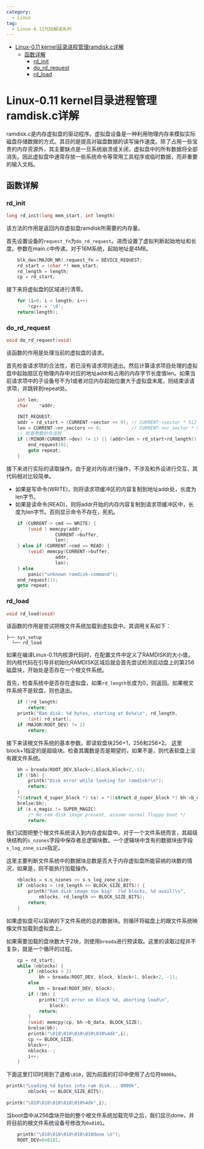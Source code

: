 ```yaml
---
category:
  - Linux
tag:
  - Linux-0.11代码解读系列
---
```


- [Linux-0.11 kernel目录进程管理ramdisk.c详解](#linux-011-kernel目录进程管理ramdiskc详解)
	- [函数详解](#函数详解)
		- [rd\_init](#rd_init)
		- [do\_rd\_request](#do_rd_request)
		- [rd\_load](#rd_load)


# Linux-0.11 kernel目录进程管理ramdisk.c详解

ramdisk.c是内存虚拟盘的驱动程序。虚拟盘设备是一种利用物理内存来模拟实际磁盘存储数据的方式。其目的是提高对磁盘数据的读写操作速度。除了占用一些宝贵的内存资源外，其主要缺点是一旦系统崩溃或关闭，虚拟盘中的所有数据将全部消失。因此虚拟盘中通常存放一些系统命令等常用工具程序或临时数据，而非重要的输入文档。

## 函数详解

### rd_init

```c
long rd_init(long mem_start, int length)
```

该方法的作用是返回内存虚拟盘ramdisk所需要的内存量。

首先设置设备的```request_fn```为```do_rd_request```。进而设置了虚拟判断起始地址和长度。参数在main.c中传递。对于16M系统，起始地址是4MB。

```c
	blk_dev[MAJOR_NR].request_fn = DEVICE_REQUEST;
	rd_start = (char *) mem_start;
	rd_length = length;
	cp = rd_start;
```

接下来将虚拟盘的区域进行清零。

```c
	for (i=0; i < length; i++)
		*cp++ = '\0';
	return(length);
```

### do_rd_request

```c
void do_rd_request(void)
```

该函数的作用是处理当前的虚拟盘的请求。

首先检查请求项的合法性，若已没有请求项则退出。然后计算请求项目处理的虚拟盘中起始扇区在物理内存中对应的地址addr和占用的内存字节长度值len。如果当前请求项中的子设备号不为1或者对应内存起始位置大于虚拟盘末尾，则结束该请求项，并跳转到repeat处。

```c
	int	len;
	char	*addr;

	INIT_REQUEST;
	addr = rd_start + (CURRENT->sector << 9); // CURRENT->sector * 512
	len = CURRENT->nr_sectors << 9;           // CURRENT->nr_sector * 512
	// 检查参数的合法性
	if ((MINOR(CURRENT->dev) != 1) || (addr+len > rd_start+rd_length)) {
		end_request(0);
		goto repeat;
	}
```

接下来进行实际的读取操作。由于是对内存进行操作，不涉及和外设进行交互，其代码相对比较简单。

- 如果是写命令(WRITE)，则将请求项缓冲区的内容复制到地址addr处，长度为len字节。
- 如果是读命令(READ)，则将addr开始的内存内容复制到请求项缓冲区中，长度为len字节。否则显示命令不存在，死机。

```c
	if (CURRENT-> cmd == WRITE) {
		(void ) memcpy(addr,
			      CURRENT->buffer,
			      len);
	} else if (CURRENT->cmd == READ) {
		(void) memcpy(CURRENT->buffer, 
			      addr,
			      len);
	} else
		panic("unknown ramdisk-command");
	end_request(1);
	goto repeat;
```

### rd_load

```c
void rd_load(void)
```

该函数的作用是尝试把根文件系统加载到虚拟盘中。其调用关系如下：

```shell
├── sys_setup
  └── rd_load
```

如果在编译Linux-0.11内核源代码时，在配置文件中定义了RAMDISK的大小值，则内核代码在引导并初始化RAMDISK区域后就会首先尝试检测启动盘上的第256磁盘块，开始处是否存在一个根文件系统。

首先，检查系统中是否存在虚拟盘，如果```rd_length```长度为0，则返回。如果根文件系统不是软盘，则也退出。

```c
	if (!rd_length)
		return;
	printk("Ram disk: %d bytes, starting at 0x%x\n", rd_length,
		(int) rd_start);
	if (MAJOR(ROOT_DEV) != 2)
		return;
```

接下来读根文件系统的基本参数。即读软盘块256+1，256和256+2。 这里block+1指定的是超级块。检查其魔数是否是期望的，如果不是，则代表软盘上没有跟文件系统。

```c
	bh = breada(ROOT_DEV,block+1,block,block+2,-1);
	if (!bh) {
		printk("Disk error while looking for ramdisk!\n");
		return;
	}
	*((struct d_super_block *) &s) = *((struct d_super_block *) bh->b_data);
	brelse(bh);
	if (s.s_magic != SUPER_MAGIC)
		/* No ram disk image present, assume normal floppy boot */
		return;
```

我们试图把整个根文件系统读入到内存虚拟盘中。对于一个文件系统而言，其超级块结构的```s_nzones```字段中保存者总逻辑块数。一个逻辑块中含有的数据块由字段```s_log_zone_size```指定。

这里主要判断文件系统中的数据块总数是否大于内存虚拟盘所能容纳的块数的情况，如果是，则不能执行加载操作。

```c
	nblocks = s.s_nzones << s.s_log_zone_size;
	if (nblocks > (rd_length >> BLOCK_SIZE_BITS)) {
		printk("Ram disk image too big!  (%d blocks, %d avail)\n", 
			nblocks, rd_length >> BLOCK_SIZE_BITS);
		return;
	}
```

如果虚拟盘可以容纳的下文件系统的总的数据块。则循环将磁盘上的跟文件系统映像文件加载到虚拟盘上。

如果需要加载的盘块数大于2块，则使用```breada```进行预读取。这里的读取过程并不复杂，就是一个循环的过程。

```c
	cp = rd_start;
	while (nblocks) {
		if (nblocks > 2) 
			bh = breada(ROOT_DEV, block, block+1, block+2, -1);
		else
			bh = bread(ROOT_DEV, block);
		if (!bh) {
			printk("I/O error on block %d, aborting load\n", 
				block);
			return;
		}
		(void) memcpy(cp, bh->b_data, BLOCK_SIZE);
		brelse(bh);
		printk("\010\010\010\010\010%4dk",i);
		cp += BLOCK_SIZE;
		block++;
		nblocks--;
		i++;
	}
```

下面这里打印时用到了退格```\010```，因为前面的打印中使用了占位符```0000k```。

```c
printk("Loading %d bytes into ram disk... 0000k", 
		nblocks << BLOCK_SIZE_BITS);
...
printk("\010\010\010\010\010%4dk",i);
```

当boot盘中从256盘块开始的整个根文件系统加载完毕之后，我们显示done，并将目前的根文件系统设备号修改为```0x0101```。

```c
	printk("\010\010\010\010\010done \n");
	ROOT_DEV=0x0101;
```